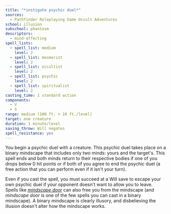 ```yaml
---
title: "*instigate psychic duel*"
sources:
  - Pathfinder Roleplaying Game Occult Adventures
school: illusion
subschool: phantasm
descriptors:
  - mind-affecting
spell_lists:
  - spell_list: medium
    level: 2
  - spell_list: mesmerist
    level: 2
  - spell_list: occultist
    level: 2
  - spell_list: psychic
    level: 2
  - spell_list: spiritualist
    level: 2
casting_time: 1 standard action
components:
  - V
  - S
range: medium (100 ft. + 10 ft./level)
target: one creature
duration: 1 minute/level
saving_throw: Will negates
spell_resistance: yes
---
```


You begin a psychic duel with a creature. This psychic duel takes place on a binary mindscape that includes only two minds: yours and the target's. This spell ends and both minds return to their respective bodies if one of you drops below 0 hit points or if both of you agree to end the psychic duel (a free action that you can perform even if it isn't your turn).

Even if you cast the spell, you must succeed at a Will save to escape your own psychic duel if your opponent doesn't want to allow you to leave. Spells like [*mindscape door*](/spells/mindscape-door/) can also free you from the mindscape (and *mindscape door* is one of the few spells you can cast in a binary mindscape). A binary mindscape is clearly illusory, and disbelieving the illusion doesn't alter how the mindscape works.
